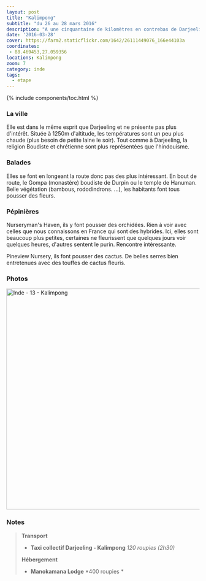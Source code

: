 ```yaml
---
layout: post
title: "Kalimpong"
subtitle: "du 26 au 28 mars 2016"
description: "A une cinquantaine de kilomètres en contrebas de Darjeeling, Kalimpong avec son climat sub-tropical est réputée pour son orthiculture, ça tombe bien, c'est la période de floraison"
date: '2016-03-28'
cover: https://farm2.staticflickr.com/1642/26111449076_166e44103a
coordinates:
 - 88.469453,27.059356
locations: Kalimpong
zoom: 7
category: inde
tags:
  - etape
---
```


{% include components/toc.html %}


### La ville

Elle est dans le même esprit que Darjeeling et ne présente pas plus d'intérêt. Située à 1250m d'altitude, les températures sont un peu plus chaude (plus besoin de petite laine le soir). Tout comme à Darjeeling, la religion Boudiste et chrétienne sont plus représentées que l'hindouisme.

### Balades 

Elles se font en longeant la route donc pas des plus intéressant. En bout de route, le Gompa (monastère) boudiste de Durpin ou le temple de Hanuman. Belle végétation (bambous, rododindrons. ...), les habitants font tous pousser des fleurs.

### Pépinières 

Nurseryman's Haven, ils y font pousser des orchidées. Rien à voir avec celles que nous connaissons en France qui sont des hybrides. Ici, elles sont beaucoup plus petites, certaines ne fleurissent que quelques jours voir quelques heures, d'autres sentent le purin. Rencontre intéressante.

Pineview Nursery, ils font pousser des cactus. De belles serres bien entretenues avec des touffes de cactus fleuris.


### Photos

<a data-flickr-embed="true"  href="https://www.flickr.com/photos/planitude/albums/72157666579003525" title="Inde - 13 - Kalimpong"><img src="https://farm2.staticflickr.com/1637/26044868672_5486efb526_b.jpg" width="1024" height="576" alt="Inde - 13 - Kalimpong"></a><script async src="//embedr.flickr.com/assets/client-code.js" charset="utf-8"></script>


### Notes

>**Transport**
>
>- **Taxi collectif Darjeeling - Kalimpong** *120 roupies (2h30)*
>
>**Hébergement**
>
>- **Manokamana Lodge** *400 roupies *
